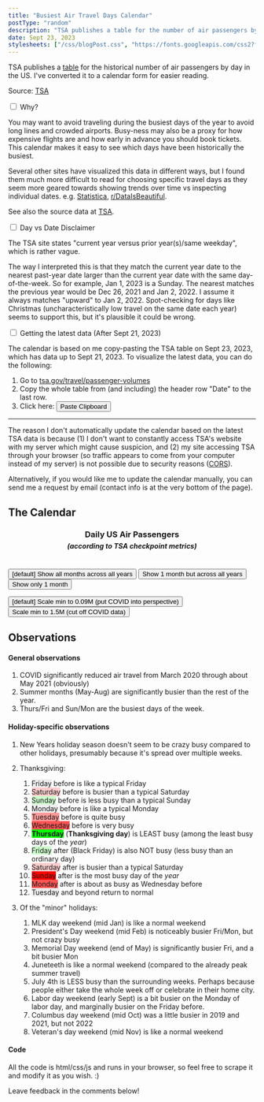 ```yaml
---
title: "Busiest Air Travel Days Calendar"
postType: "random"
description: "TSA publishes a table for the number of air passengers by day in the US. I've converted it to a calendar form for easier reading."
date: Sept 23, 2023
stylesheets: ["/css/blogPost.css", "https://fonts.googleapis.com/css2?family=Material+Symbols+Rounded:opsz,wght,FILL,GRAD@20..48,100..700,0..1,-50..200"]
---
```


TSA publishes a [table](https://www.tsa.gov/travel/passenger-volumes) for the historical number of air passengers by day in the US. I've converted it to a calendar form for easier reading.

Source: [TSA](https://www.tsa.gov/travel/passenger-volumes)

<div class="wrap-collapsible">
  <input id="why" class="toggle" type="checkbox"> <!-- delete "checked" to default to unchecked -->
  <label for="why" class="lbl-toggle h2">Why?</label>
  <div class="collapsible-content">
    <div class="content-inner" markdown=1>

You may want to avoid traveling during the busiest days of the year to avoid long lines and crowded airports.
Busy-ness may also be a proxy for how expensive flights are and how early in advance you should book tickets.
This calendar makes it easy to see which days have been historically the busiest.

Several other sites have visualized this data in different ways, but I found them much more difficult to read for choosing specific travel days as they seem more geared towards showing trends over time vs inspecting individual dates.  e.g. [Statistica](https://www.statista.com/statistics/1107016/coronavirus-tsa-checkpoint-travel-numbers-us-airports/), [r/DataIsBeautiful](https://www.reddit.com/r/dataisbeautiful/comments/r32pij/tsa_checkpoint_travel_numbers_current_year_versus/).

See also the source data at [TSA](https://www.tsa.gov/travel/passenger-volumes).

</div>
  </div>
</div>

<div class="wrap-collapsible">
  <input id="day-vs-date" class="toggle" type="checkbox"> <!-- delete "checked" to default to unchecked -->
  <label for="day-vs-date" class="lbl-toggle h2">Day vs Date Disclaimer</label>
  <div class="collapsible-content">
    <div class="content-inner" markdown=1>

The TSA site states "current year versus prior year(s)/same weekday", which is rather vague.

The way I interpreted this is that they match the current year date to the nearest past-year date larger than the current year date with the same day-of-the-week.  So for example, Jan 1, 2023 is a Sunday.  The nearest matches the previous year would be Dec 26, 2021 and Jan 2, 2022.  I assume it always matches "upward" to Jan 2, 2022.  Spot-checking for days like Christmas (uncharacteristically low travel on the same date each year) seems to support this, but it's plausible it could be wrong.

</div>
  </div>
</div>

<div class="wrap-collapsible">
  <input id="latest-data" class="toggle" type="checkbox"> <!-- delete "checked" to default to unchecked -->
  <label for="latest-data" class="lbl-toggle h3">Getting the latest data (After Sept 21, 2023)</label>
  <div class="collapsible-content">
    <div class="content-inner" markdown=1>

The calendar is based on me copy-pasting the TSA table on Sept 23, 2023, which has data up to Sept 21, 2023.
To visualize the latest data, you can do the following:

1. Go to [tsa.gov/travel/passenger-volumes](https://www.tsa.gov/travel/passenger-volumes)
2. Copy the whole table from (and including) the header row "Date" to the last row.
3. Click here: <button id="parseClipboard">Paste Clipboard</button>

---

The reason I don't automatically update the calendar based on the latest TSA data is because (1) I don't want to constantly access TSA's website with my server which might cause suspicion, and (2) my site accessing TSA through your browser (so traffic appears to come from your computer instead of my server) is not possible due to security reasons ([CORS](https://developer.mozilla.org/en-US/docs/Web/HTTP/CORS)).

Alternatively, if you would like me to update the calendar manually, you can send me a request by email (contact info is at the very bottom of the page).

</div>
  </div>
</div>

## The Calendar

<script type="module" src="traffic.js"></script>

<h3 style="text-align:center; margin-bottom: 0;">Daily US Air Passengers</h3>
<h5 style="text-align:center; margin-top: 5px;">(according to TSA checkpoint metrics)</h5>
<div id="shadowHost" style="margin: auto; width: 100%; overflow-x: auto;"></div>

<button id="all-all" onclick="showAll()">[default] Show all months across all years</button>
<button id="all-years" onclick="show1monthAllYears()">Show 1 month but across all years</button>
<button id="only-one" onclick="show1month1year()">Show only 1 month</button>

<button onclick="artificial_min = 0;update_calendar();">[default] Scale min to 0.09M (put COVID into perspective)</button>
<button onclick="artificial_min = 1500000;update_calendar();">Scale min to 1.5M (cut off COVID data)</button>

## Observations
#### General observations
1. COVID significantly reduced air travel from March 2020 through about May 2021 (obviously)
2. Summer months (May-Aug) are significantly busier than the rest of the year.
3. Thurs/Fri and Sun/Mon are the busiest days of the week.

#### Holiday-specific observations
<style>
  .most-busy { background-color: #ff0000; }
  .very-busy { background-color: #ff5555; }
  .busy { background-color: #ff9999; }
  .more-busy { background-color: #ffcccc; }
  .normal { background-color: #eeeeee; }
  .less-busy { background-color: #ccffcc; }
  .least-busy { background-color: #00ff00; }
</style>
1. New Years holiday season doesn't seem to be crazy busy compared to other holidays, presumably because it's spread over multiple weeks.
2. Thanksgiving:
   1.  <span class="normal">Friday</span> before is like a typical Friday
   2.  <span class="more-busy">Saturday</span> before is busier than a typical Saturday
   3.  <span class="less-busy">Sunday</span> before is less busy than a typical Sunday
   4.  <span class="normal">Monday</span> before is like a typical Monday
   5.  <span class="busy">Tuesday</span> before is quite busy
   6.  <span class="very-busy">Wednesday</span> before is very busy
   7.  <span class="least-busy">**Thursday**</span> (**Thanksgiving day**) is LEAST busy (among the least busy days of the *year*)
   8.  <span class="less-busy">Friday</span> after (Black Friday) is also NOT busy (less busy than an ordinary day)
   9.  <span class="more-busy">Saturday</span> after is busier than a typical Saturday
   10. <span class="most-busy">Sunday</span> after is the most busy day of the *year*
   11. <span class="very-busy">Monday</span> after is about as busy as Wednesday before
   12. <span class="normal">Tuesday</span> and beyond return to normal

3. Of the "minor" holidays:
   1. MLK day weekend (mid Jan) is like a normal weekend
   2. President's Day weekend (mid Feb) is noticeably busier Fri/Mon, but not crazy busy
   3. Memorial Day weekend (end of May) is significantly busier Fri, and a bit busier Mon
   4. Juneteeth is like a normal weekend (compared to the already peak summer travel)
   5. July 4th is LESS busy than the surrounding weeks.  Perhaps because people either take the whole week off or celebrate in their home city.
   6. Labor day weekend (early Sept) is a bit busier on the Monday of labor day, and marginally busier on the Friday before.
   7. Columbus day weekend (mid Oct) was a little busier in 2019 and 2021, but not 2022
   8. Veteran's day weekend (mid Nov) is like a normal weekend

#### Code
All the code is html/css/js and runs in your browser, so feel free to scrape it and modify it as you wish. :)

Leave feedback in the comments below!

<template id="shadowTemplate">
  <link rel="stylesheet" href="https://fonts.googleapis.com/css2?family=Material+Symbols+Rounded:opsz,wght,FILL,GRAD@20..48,100..700,0..1,-50..200">
  <link rel="stylesheet" href="calendar.css">
  <link rel="stylesheet" href="mega-calendar.css">
  <link rel="stylesheet" href="traffic.css">
  <script type="module" src="mega_calendar.js"></script>
  <script type="module" src="calendar.js"></script>

  <div class="colorbar-container" style="padding: 0 0 20px 0px;">
  <p style="margin: auto; width: fit-content;">Number of passengers (M=millions)</p>
  <div style="position:relative;"><div class="colorbar"></div></div>
  </div>

  <div class="mega-calendar-container" id="mega-calendars-container">
    <div class="monthnames">
      <div style="height: 110px;"></div>
      <div class="monthname">January</div>
      <div class="monthname">February</div>
      <div class="monthname">March</div>
      <div class="monthname">April</div>
      <div class="monthname">May</div>
      <div class="monthname">June</div>
      <div class="monthname">July</div>
      <div class="monthname">August</div>
      <div class="monthname">September</div>
      <div class="monthname">October</div>
      <div class="monthname">November</div>
      <div class="monthname">December</div>
    </div>

    <div class="wrapper" id="allMonthsAllYears">
      <div class="mega-calendar">
        <header>
          <p class="current-date"></p>
        </header>
        <ul class="weeks">
          <li>Sun</li>
          <li>Mon</li>
          <li>Tue</li>
          <li>Wed</li>
          <li>Thu</li>
          <li>Fri</li>
          <li>Sat</li>
        </ul>
        <ul class="days"></ul>
      </div>
    </div>
  </div>
  <div class="mega-calendar-container-below"></div>

  <div class="calendar-container" id="calendars-container">

  <div class="wrapper calendar-month">
    <header>
      <p class="current-date"></p>
      <div class="icons">
        <span id="today" class="material-symbols-rounded">Today</span>
        <span id="prev" class="material-symbols-rounded">chevron_left</span>
        <span id="next" class="material-symbols-rounded">chevron_right</span>
      </div>
    </header>
    <div class="calendar">
      <ul class="weeks">
        <li>Sun</li>
        <li>Mon</li>
        <li>Tue</li>
        <li>Wed</li>
        <li>Thu</li>
        <li>Fri</li>
        <li>Sat</li>
      </ul>
      <ul class="days"></ul>
    </div>
  </div>

  <div class="wrapper calendar-month">
    <header>
      <p class="current-date"></p>
      <div class="icons">
        <span id="today" class="material-symbols-rounded">Today</span>
        <span id="prev" class="material-symbols-rounded">chevron_left</span>
        <span id="next" class="material-symbols-rounded">chevron_right</span>
      </div>
    </header>
    <div class="calendar">
      <ul class="weeks">
        <li>Sun</li>
        <li>Mon</li>
        <li>Tue</li>
        <li>Wed</li>
        <li>Thu</li>
        <li>Fri</li>
        <li>Sat</li>
      </ul>
      <ul class="days"></ul>
    </div>
  </div>

  <div class="wrapper calendar-month">
    <header>
      <p class="current-date"></p>
      <div class="icons">
        <span id="today" class="material-symbols-rounded">Today</span>
        <span id="prev" class="material-symbols-rounded">chevron_left</span>
        <span id="next" class="material-symbols-rounded">chevron_right</span>
      </div>
    </header>
    <div class="calendar">
      <ul class="weeks">
        <li>Sun</li>
        <li>Mon</li>
        <li>Tue</li>
        <li>Wed</li>
        <li>Thu</li>
        <li>Fri</li>
        <li>Sat</li>
      </ul>
      <ul class="days"></ul>
    </div>
  </div>

  <div class="wrapper calendar-month">
    <header>
      <p class="current-date"></p>
      <div class="icons">
        <span id="today" class="material-symbols-rounded">Today</span>
        <span id="prev" class="material-symbols-rounded">chevron_left</span>
        <span id="next" class="material-symbols-rounded">chevron_right</span>
      </div>
    </header>
    <div class="calendar">
      <ul class="weeks">
        <li>Sun</li>
        <li>Mon</li>
        <li>Tue</li>
        <li>Wed</li>
        <li>Thu</li>
        <li>Fri</li>
        <li>Sat</li>
      </ul>
      <ul class="days"></ul>
    </div>
  </div>

  <div class="wrapper calendar-month">
    <header>
      <p class="current-date"></p>
      <div class="icons">
        <span id="today" class="material-symbols-rounded">Today</span>
        <span id="prev" class="material-symbols-rounded">chevron_left</span>
        <span id="next" class="material-symbols-rounded">chevron_right</span>
      </div>
    </header>
    <div class="calendar">
      <ul class="weeks">
        <li>Sun</li>
        <li>Mon</li>
        <li>Tue</li>
        <li>Wed</li>
        <li>Thu</li>
        <li>Fri</li>
        <li>Sat</li>
      </ul>
      <ul class="days"></ul>
    </div>
  </div>

  </div>
  <div class="calendar-container-below"></div>
</template>

<script>
  // document.addEventListener('DOMContentLoaded', () => {
  //   const host = document.getElementById('shadowHost');
  //   const shadowRoot = host.attachShadow({ mode: 'open' });

  //   const template = document.getElementById('shadowTemplate').content.cloneNode(true);
  //   shadowRoot.appendChild(template);
  // });
</script>
